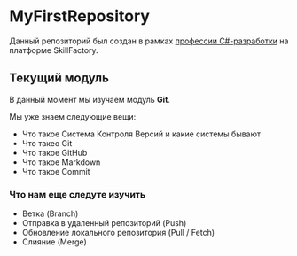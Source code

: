 # MyFirstRepository

Данный репозиторий был создан в рамках [профессии С#-разработки](https://skillfactory.ru/csharp) на платформе SkillFactory.

## Текущий модуль
В данный момент мы изучаем модуль **Git**.

Мы уже знаем следующие вещи:
* Что такое Система Контроля Версий и какие системы бывают
* Что такео Git
* Что такое GitHub
* Что такое Markdown
* Что такое Commit

### Что нам еще следуте изучить
* Ветка (Branch)
* Отправка в удаленный репозиторий (Push)
* Обновление локального репозитория (Pull / Fetch)
* Слияние (Merge)
